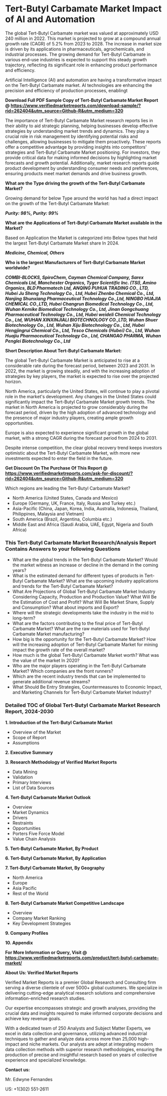 <meta name="title" content="Global Tert-Butyl Carbamate Market Impact of AI and Automation"><meta name="description" content="The global Tert-Butyl Carbamate market was valued at approximately USD 240 million in 2022. This market is projected to grow at a compound annual growth rate (CAGR) of"><meta name="title" content="Tert-Butyl Carbamate Market Size, Share, Scope, Trends, Growth, Opportunities, Analysis, Forecast"><h1>Tert-Butyl Carbamate Market Impact of AI and Automation</h1><p>The global Tert-Butyl Carbamate market was valued at approximately USD 240 million in 2022. This market is projected to grow at a compound annual growth rate (CAGR) of 5.2% from 2023 to 2028. The increase in market size is driven by its applications in pharmaceuticals, agrochemicals, and industrial processes. The growing demand for Tert-Butyl Carbamate in various end-use industries is expected to support this steady growth trajectory, reflecting its significant role in enhancing product performance and efficiency.</p><p>Artificial Intelligence (AI) and automation are having a transformative impact on the Tert-Butyl Carbamate market. AI technologies are enhancing the precision and efficiency of production processes, enablingt</p><p id="" class=""><strong>Download Full PDF Sample Copy of Tert-Butyl Carbamate Market Report @ <a href="https://www.verifiedmarketreports.com/download-sample/?rid=262404&utm_source=Github-R&utm_medium=320" target="_blank">https://www.verifiedmarketreports.com/download-sample/?rid=262404&utm_source=Github-R&utm_medium=320</a></strong></p><p>The importance of&nbsp;Tert-Butyl Carbamate Market research reports lies in their ability to aid strategic planning, helping businesses develop effective strategies by understanding market trends and dynamics. They play a crucial role in risk management by identifying potential risks and challenges, allowing businesses to mitigate them proactively. These reports offer a competitive advantage by providing insights into competitors' strategies and Tert-Butyl Carbamate Market positioning. For investors, they provide critical data for making informed decisions by highlighting market forecasts and growth potential. Additionally, market research reports guide product development by understanding consumer needs and preferences, ensuring products meet market demands and drive business growth.</p><p><strong>What are the&nbsp;Type driving the growth of the Tert-Butyl Carbamate Market?</strong></p><p id="" class="">Growing demand for below Type around the world has had a direct impact on the growth of the Tert-Butyl Carbamate Market:</p><em><strong>Purity: 98%, Purity: 99%</strong></em></p><strong>What are the&nbsp;Applications&nbsp;of Tert-Butyl Carbamate Market available in the Market?</strong></p><p id="" class="">Based on Application the Market is categorized into Below types that held the largest Tert-Butyl Carbamate Market share In 2024.</p><em><strong>Medicine, Chemical, Others</strong></em></p><strong>Who is the largest Manufacturers of Tert-Butyl Carbamate Market worldwide?</strong></p><p><em><strong>COMBI-BLOCKS, SpiroChem, Cayman Chemical Company, Sarex Chemicals Ltd, Manchester Organics, Tyger Scientific Inc. (TSI), Amino Organics, BLD Pharmatech Ltd, ANQING PUHUA TRADING CO., LTD, Hubei Ju Sheng Technology Co., Ltd, Hubei Zhenbo Chemical Co., Ltd, Nanjing Shunxiang Pharmaceutical Technology Co.,Ltd, NINGBO HUAJIA CHEMICAL CO.,LTD, Hubei Changrun Biomedical Technology Co., Ltd, Wuhan Kemike Biomedical Technology Co., Ltd, Jinan Gongchuang Pharmaceutical Technology Co., Ltd, Hubei weideli Chemical Technology Co., Ltd, WUHAN XINXINJIALI BIOTECHNOLOGY CO.,LTD, Wuhan Shuer Biotechnology Co., Ltd, Wuhan Xiju Biotechnology Co., Ltd, Hubei Hengjingrui Chemical Co., Ltd, Tesco Chemicals (Hubei) Co., Ltd, Wuhan Huajiu Pharmaceutical Technology Co., Ltd, CHANGAO PHARMA, Wuhan Penglei Biotechnology Co., Ltd</strong></em></p><p id="" class=""><strong>Short Description About Tert-Butyl Carbamate Market:</strong></p><p>The global Tert-Butyl Carbamate Market is anticipated to rise at a considerable rate during the forecast period, between 2023 and 2031. In 2022, the market is growing steadily, and with the increasing adoption of strategies by key players, the market is expected to rise over the projected horizon.</p><p>North America, particularly the United States, will continue to play a pivotal role in the market's development. Any changes in the United States could significantly impact the Tert-Butyl Carbamate Market growth trends. The market in North America is projected to grow considerably during the forecast period, driven by the high adoption of advanced technology and the presence of major industry players, creating ample growth opportunities.</p><p>Europe is also expected to experience significant growth in the global market, with a strong CAGR during the forecast period from 2024 to 2031.</p><p>Despite intense competition, the clear global recovery trend keeps investors optimistic about the Tert-Butyl Carbamate Market, with more new investments expected to enter the field in the future.</p><p id="" class=""><strong>Get Discount On The Purchase Of This Report @ <a href="https://www.verifiedmarketreports.com/ask-for-discount/?rid=262404&utm_source=Github-R&utm_medium=320" target="_blank">https://www.verifiedmarketreports.com/ask-for-discount/?rid=262404&utm_source=Github-R&utm_medium=320</a></strong></p>Which regions are leading the Tert-Butyl Carbamate Market?</p><ul><li>North America (United States, Canada and Mexico)</li><li>Europe (Germany, UK, France, Italy, Russia and Turkey etc.)</li><li>Asia-Pacific (China, Japan, Korea, India, Australia, Indonesia, Thailand, Philippines, Malaysia and Vietnam)</li><li>South America (Brazil, Argentina, Columbia etc.)</li><li>Middle East and Africa (Saudi Arabia, UAE, Egypt, Nigeria and South Africa)</li></ul><h3 id="" class="">This Tert-Butyl Carbamate Market Research/Analysis Report Contains Answers to your following Questions</h3><ul><li>What are the global trends in the Tert-Butyl Carbamate Market? Would the market witness an increase or decline in the demand in the coming years?</li><li>What is the estimated demand for different types of products in Tert-Butyl Carbamate Market? What are the upcoming industry applications and trends for the Tert-Butyl Carbamate Market?</li><li>What Are Projections of Global Tert-Butyl Carbamate Market Industry Considering Capacity, Production and Production Value? What Will Be the Estimation of Cost and Profit? What Will Be Market Share, Supply and Consumption? What about imports and Export?</li><li>Where will the strategic developments take the industry in the mid to long-term?</li><li>What are the factors contributing to the final price of Tert-Butyl Carbamate Market? What are the raw materials used for Tert-Butyl Carbamate Market manufacturing?</li><li>How big is the opportunity for the Tert-Butyl Carbamate Market? How will the increasing adoption of Tert-Butyl Carbamate Market for mining impact the growth rate of the overall market?</li><li>How much is the global Tert-Butyl Carbamate Market worth? What was the value of the market In 2020?</li><li>Who are the major players operating in the Tert-Butyl Carbamate Market? Which companies are the front runners?</li><li>Which are the recent industry trends that can be implemented to generate additional revenue streams?</li><li>What Should Be Entry Strategies, Countermeasures to Economic Impact, and Marketing Channels for Tert-Butyl Carbamate Market Industry?</li></ul><h3 id="" class="">Detailed TOC of Global Tert-Butyl Carbamate Market Research Report, 2024-2030</h3><p id="" class=""><strong>1. Introduction of the Tert-Butyl Carbamate Market</strong></p><ul><li>Overview of the Market</li><li>Scope of Report</li><li>Assumptions</li></ul><p id="" class=""><strong>2. Executive Summary</strong></p><p id="" class=""><strong>3. Research Methodology of Verified Market Reports</strong></p><ul><li>Data Mining</li><li>Validation</li><li>Primary Interviews</li><li>List of Data Sources</li></ul><p id="" class=""><strong>4. Tert-Butyl Carbamate Market Outlook</strong></p><ul><li>Overview</li><li>Market Dynamics</li><li>Drivers</li><li>Restraints</li><li>Opportunities</li><li>Porters Five Force Model</li><li>Value Chain Analysis</li></ul><p id="" class=""><strong>5. Tert-Butyl Carbamate Market, By Product</strong></p><p id="" class=""><strong>6. Tert-Butyl Carbamate Market, By Application</strong></p><p id="" class=""><strong>7. Tert-Butyl Carbamate Market, By Geography</strong></p><ul><li>North America</li><li>Europe</li><li>Asia Pacific</li><li>Rest of the World</li></ul><p id="" class=""><strong>8. Tert-Butyl Carbamate Market Competitive Landscape</strong></p><ul><li>Overview</li><li>Company Market Ranking</li><li>Key Development Strategies</li></ul><p id="" class=""><strong>9. Company Profiles</strong></p><p id="" class=""><strong>10. Appendix</strong></p><p id="" class=""><strong>For More Information or Query, Visit @ <a href="https://www.verifiedmarketreports.com/product/tert-butyl-carbamate-market/" target="_blank">https://www.verifiedmarketreports.com/product/tert-butyl-carbamate-market/</a></strong></p><p id="" class=""><strong>About Us: Verified Market Reports</strong></p><p id="" class="">Verified Market Reports is a premier Global Research and Consulting firm serving a diverse clientele of over 5000+ global customers. We specialize in delivering cutting-edge analytical research solutions and comprehensive information-enriched research studies.</p><p id="" class="">Our expertise encompasses strategic and growth analyses, providing the crucial data and insights required to make informed corporate decisions and achieve key revenue goals.</p><p id="" class="">With a dedicated team of 250 Analysts and Subject Matter Experts, we excel in data collection and governance, utilizing advanced industrial techniques to gather and analyze data across more than 25,000 high-impact and niche markets. Our analysts are adept at integrating modern data collection methods with superior research methodologies, ensuring the production of precise and insightful research based on years of collective experience and specialized knowledge.</p><p id="" class=""><strong>Contact us:</strong></p><p id="" class="">Mr. Edwyne Fernandes</p><p id="" class="">US: +1(302) 551-2611</p>